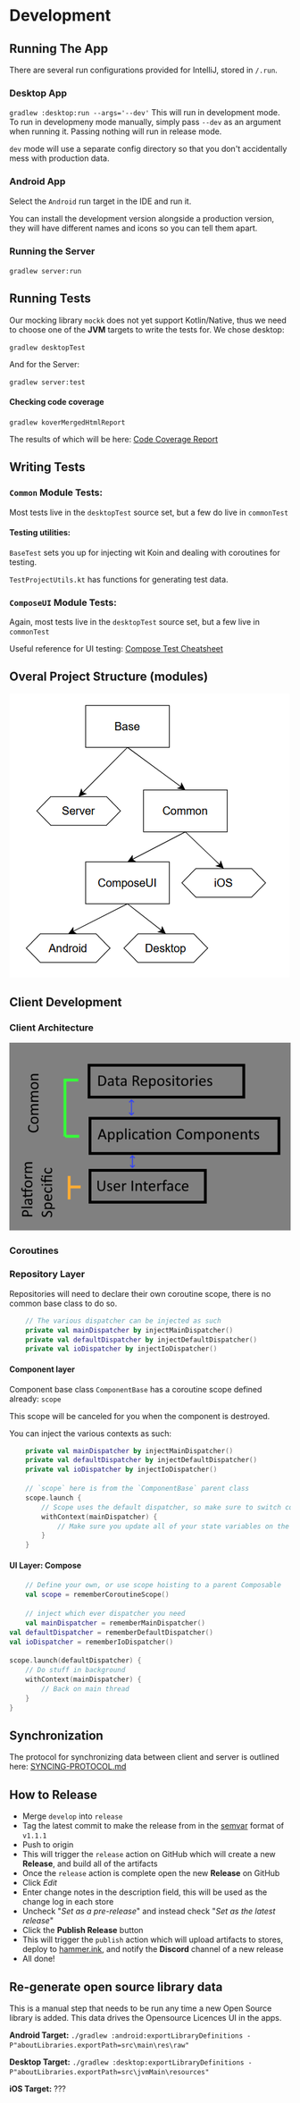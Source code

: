 # Development

## Running The App

There are several run configurations provided for IntelliJ, stored in `/.run`.

### Desktop App

`gradlew :desktop:run --args='--dev'` This will run in development mode. To run in developmeny mode manually, simply
pass `--dev` as an
argument when running it. Passing nothing will run in release mode.

`dev` mode will use a separate config directory so that you don't accidentally mess with production data.

### Android App

Select the `Android` run target in the IDE and run it.

You can install the development version alongside a production version, they will have different names and icons so you
can tell them apart.

### Running the Server

`gradlew server:run`

## Running Tests

Our mocking library `mockk` does not yet support Kotlin/Native, thus we need to choose one of the **JVM** targets to
write the tests for. We chose desktop:

`gradlew desktopTest`

And for the Server:

`gradlew server:test`

#### Checking code coverage

`gradlew koverMergedHtmlReport`

The results of which will be here:
[Code Coverage Report](./build/reports/kover/merged/html/index.html)

## Writing Tests

### `Common` Module Tests:

Most tests live in the `desktopTest` source set, but a few do live in `commonTest`

#### Testing utilities:

`BaseTest` sets you up for injecting wit Koin and dealing with coroutines for testing.

`TestProjectUtils.kt` has functions for generating test data.

### `ComposeUI` Module Tests:

Again, most tests live in the `desktopTest` source set, but a few live in `commonTest`

Useful reference for UI
testing: [Compose Test Cheatsheet](https://developer.android.com/reference/kotlin/androidx/compose/ui/test/package-summary)

## Overal Project Structure (modules)

![Project Modules](readme/modules.png)

## Client Development

### Client Architecture

![Client Architecture Layers](readme/client-architecture-layers.png)

### Coroutines

### Repository Layer

Repositories will need to declare their own coroutine scope, there is no common base class to do so.
```kotlin
	// The various dispatcher can be injected as such
	private val mainDispatcher by injectMainDispatcher()
	private val defaultDispatcher by injectDefaultDispatcher()
	private val ioDispatcher by injectIoDispatcher()
```

#### Component layer
Component base class `ComponentBase` has a coroutine scope defined already: `scope`

This scope will be canceled for you when the component is destroyed.

You can inject the various contexts as such:
```kotlin
	private val mainDispatcher by injectMainDispatcher()
	private val defaultDispatcher by injectDefaultDispatcher()
	private val ioDispatcher by injectIoDispatcher()

	// `scope` here is from the `ComponentBase` parent class
	scope.launch {
        // Scope uses the default dispatcher, so make sure to switch contexts when necessary
        withContext(mainDispatcher) {
			// Make sure you update all of your state variables on the main thread
		}
	}
```

#### UI Layer: Compose
```kotlin
	// Define your own, or use scope hoisting to a parent Composable
	val scope = rememberCoroutineScope()

	// inject which ever dispatcher you need
	val mainDispatcher = rememberMainDispatcher()
val defaultDispatcher = rememberDefaultDispatcher()
val ioDispatcher = rememberIoDispatcher()

scope.launch(defaultDispatcher) {
	// Do stuff in background
	withContext(mainDispatcher) {
		// Back on main thread
	}
}
```

## Synchronization

The protocol for synchronizing data between client and server is outlined here:
[SYNCING-PROTOCOL.md](docs/SYNCING-PROTOCOL.md)

## How to Release

- Merge `develop` into `release`
- Tag the latest commit to make the release from in the [semvar](https://semver.org) format
  of `v1.1.1`
- Push to origin
- This will trigger the `release` action on GitHub which will create a new **Release**, and build
  all of the artifacts
- Once the `release` action is complete open the new **Release** on GitHub
- Click _Edit_
- Enter change notes in the description field, this will be used as the change log in each store
- Uncheck "_Set as a pre-release_" and instead check "_Set as the latest release_"
- Click the **Publish Release** button
- This will trigger the `publish` action which will upload artifacts to stores, deploy
  to [hammer.ink](https://hammer.ink), and notify the **Discord** channel of a new release
- All done!

## Re-generate open source library data

This is a manual step that needs to be run any time a new Open Source library is added.
This data drives the Opensource Licences UI in the apps.

**Android Target:**
`./gradlew :android:exportLibraryDefinitions -P"aboutLibraries.exportPath=src\main\res\raw"`

**Desktop Target:**
`./gradlew :desktop:exportLibraryDefinitions -P"aboutLibraries.exportPath=src\jvmMain\resources"`

**iOS Target:**
???